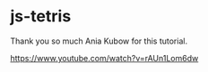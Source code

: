# js-tetris


Thank you so much Ania Kubow for this tutorial.

https://www.youtube.com/watch?v=rAUn1Lom6dw